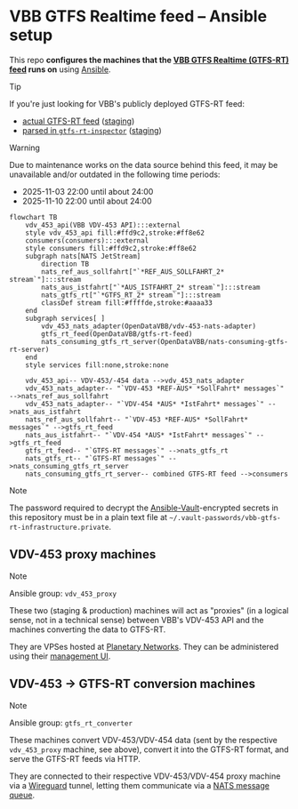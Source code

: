 # VBB GTFS Realtime feed – Ansible setup

This repo **configures the machines that the [VBB GTFS Realtime (GTFS-RT) feed](https://github.com/OpenDataVBB/gtfs-rt-feed) runs on** using [Ansible](https://docs.ansible.com/ansible/latest/index.html).

> [!TIP]
> If you're just looking for VBB's publicly deployed GTFS-RT feed:
> - [actual GTFS-RT feed](https://production.gtfsrt.vbb.de) ([staging](https://staging.gtfsrt.vbb.de))
> - [parsed in `gtfs-rt-inspector`](https://public-transport.github.io/gtfs-rt-inspector/?feedUrl=https%3A%2F%2Fproduction.gtfsrt.vbb.de%2Fdata&view=inspector) ([staging](https://public-transport.github.io/gtfs-rt-inspector/?feedUrl=https%3A%2F%2Fstaging.gtfsrt.vbb.de%2Fdata&view=inspector))

> [!WARNING]
> Due to maintenance works on the data source behind this feed, it may be unavailable and/or outdated in the following time periods:
> - <time datetime="2025-11-03T22:00+01:00">2025-11-03 22:00</time> until about <time datetime="2025-11-04T00:00+01:00">24:00</time>
> - <time datetime="2025-11-10T22:00+01:00">2025-11-10 22:00</time> until about <time datetime="2025-11-11T00:00+01:00">24:00</time>

```mermaid
flowchart TB
    vdv_453_api(VBB VDV-453 API):::external
    style vdv_453_api fill:#ffd9c2,stroke:#ff8e62
    consumers(consumers):::external
    style consumers fill:#ffd9c2,stroke:#ff8e62
    subgraph nats[NATS JetStream]
        direction TB
        nats_ref_aus_sollfahrt["`*REF_AUS_SOLLFAHRT_2* stream`"]:::stream
        nats_aus_istfahrt["`*AUS_ISTFAHRT_2* stream`"]:::stream
        nats_gtfs_rt["`*GTFS_RT_2* stream`"]:::stream
        classDef stream fill:#ffffde,stroke:#aaaa33
    end
    subgraph services[ ]
        vdv_453_nats_adapter(OpenDataVBB/vdv-453-nats-adapter)
        gtfs_rt_feed(OpenDataVBB/gtfs-rt-feed)
        nats_consuming_gtfs_rt_server(OpenDataVBB/nats-consuming-gtfs-rt-server)
    end
    style services fill:none,stroke:none

    vdv_453_api-- VDV-453/-454 data -->vdv_453_nats_adapter
    vdv_453_nats_adapter-- "`VDV-453 *REF-AUS* *SollFahrt* messages`" -->nats_ref_aus_sollfahrt
    vdv_453_nats_adapter-- "`VDV-454 *AUS* *IstFahrt* messages`" -->nats_aus_istfahrt
    nats_ref_aus_sollfahrt-- "`VDV-453 *REF-AUS* *SollFahrt* messages`" -->gtfs_rt_feed
    nats_aus_istfahrt-- "`VDV-454 *AUS* *IstFahrt* messages`" -->gtfs_rt_feed
    gtfs_rt_feed-- "`GTFS-RT messages`" -->nats_gtfs_rt
    nats_gtfs_rt-- "`GTFS-RT messages`" -->nats_consuming_gtfs_rt_server
    nats_consuming_gtfs_rt_server-- combined GTFS-RT feed -->consumers
```

> [!NOTE]
> The password required to decrypt the [Ansible-Vault](https://docs.ansible.com/ansible/10/cli/ansible-vault.html)-encrypted secrets in this repository must be in a plain text file at `~/.vault-passwords/vbb-gtfs-rt-infrastructure.private`.

## VDV-453 proxy machines

> [!NOTE]
> Ansible group: `vdv_453_proxy`

These two (staging & production) machines will act as "proxies" (in a logical sense, not in a technical sense) between VBB's VDV-453 API and the machines converting the data to GTFS-RT.

They are VPSes hosted at [Planetary Networks](https://www.planetary-networks.de). They can be administered using their [management UI](https://console.planetary-networks.de:8800/).

## VDV-453 -> GTFS-RT conversion machines

> [!NOTE]
> Ansible group: `gtfs_rt_converter`

These machines convert VDV-453/VDV-454 data (sent by the respective `vdv_453_proxy` machine, see above), convert it into the GTFS-RT format, and serve the GTFS-RT feeds via HTTP.

They are connected to their respective VDV-453/VDV-454 proxy machine via a [Wireguard](https://www.wireguard.com) tunnel, letting them communicate via a [NATS message queue](https://nats.io).
